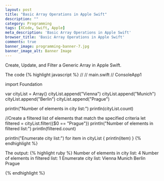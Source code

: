 ```yaml
---
layout: post
title: "Basic Array Operations in Apple Swift"
description: ""
category: Programming
tags: [XCode, Swift, Apple]
meta_description: 'Basic Array Operations in Apple Swift'
browser_title: 'Basic Array Operations in Apple Swift'
comments: true
banner_image: programming-banner-7.jpg
banner_image_alt: Banner Image
---
```


Create, Update, and Filter a Generic Array in Apple Swift.

The code
{% highlight javascript %}
//
//  main.swift
//  ConsoleApp1

import Foundation

var cityList = Array<String>()
cityList.append("Vienna")
cityList.append("Munich")
cityList.append("Berlin")
cityList.append("Prague")

println("Number of elements in city list:")
println(cityList.count)

//Create a filtered list of elements that match the specified criteria
let filtered = cityList.filter({$0 == "Prague"})
println("Number of elements in filtered list:")
println(filtered.count)

println("Enumerate city list:")
for item in cityList
{
    println(item)
}
{% endhighlight %}

The output:
{% highlight ruby %}
Number of elements in city list:
4
Number of elements in filtered list:
1
Enumerate city list:
Vienna
Munich
Berlin
Prague

{% endhighlight %}